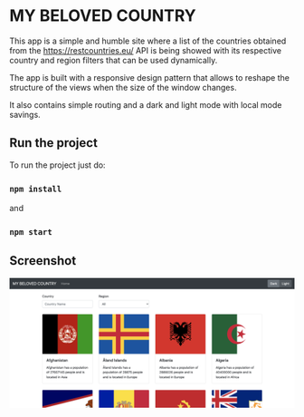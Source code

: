 # MY BELOVED COUNTRY

This app is a simple and humble site where a list of the countries obtained from the https://restcountries.eu/ API is being showed  with its respective country and region filters that can be used dynamically. 

The app is built with a responsive design pattern that allows to reshape the structure of the views when the size of the window changes.

It also contains simple routing and a dark and light mode with local mode savings.

## Run the project

To run the project just do:

### `npm install`
and
### `npm start`

## Screenshot
![alt text](https://github.com/eduasinco/my-beloved-country/blob/master/screenshot.png?raw=true)
